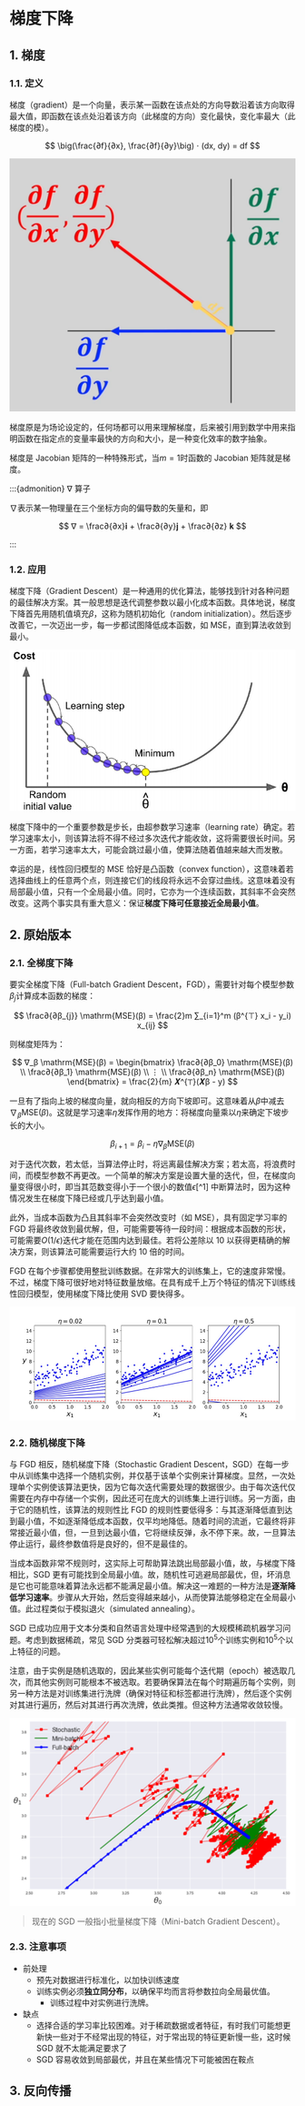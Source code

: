 # 梯度下降

## 1. 梯度

### 1.1. 定义

梯度（gradient）是一个向量，表示某一函数在该点处的方向导数沿着该方向取得最大值，即函数在该点处沿着该方向（此梯度的方向）变化最快，变化率最大（此梯度的模）。

$$
\big(\frac{∂f}{∂x}, \frac{∂f}{∂y}\big) ⋅ (dx, dy) = df
$$

![gradient](images/ch05/gradient.png)

梯度原是为场论设定的，任何场都可以用来理解梯度，后来被引用到数学中用来指明函数在指定点的变量率最快的方向和大小，是一种变化效率的数字抽象。

梯度是 Jacobian 矩阵的一种特殊形式，当$m = 1$时函数的 Jacobian 矩阵就是梯度。

:::{admonition} ∇ 算子

$∇$表示某一物理量在三个坐标方向的偏导数的矢量和，即

$$
∇ = \frac∂{∂x}𝐢 + \frac∂{∂y}𝐣 + \frac∂{∂z} 𝐤
$$

:::

### 1.2. 应用

梯度下降（Gradient Descent）是一种通用的优化算法，能够找到针对各种问题的最佳解决方案。其一般思想是迭代调整参数以最小化成本函数。具体地说，梯度下降首先用随机值填充$β$，这称为随机初始化（random initialization）。然后逐步改善它，一次迈出一步，每一步都试图降低成本函数，如 MSE，直到算法收敛到最小。

![gradient descent](images/ch05/gradient-descent.png)

梯度下降中的一个重要参数是步长，由超参数学习速率（learning rate）确定。若学习速率太小，则该算法将不得不经过多次迭代才能收敛，这将需要很长时间。另一方面，若学习速率太大，可能会跳过最小值，使算法随着值越来越大而发散。

幸运的是，线性回归模型的 MSE 恰好是凸函数（convex function），这意味着若选择曲线上的任意两个点，则连接它们的线段将永远不会穿过曲线。这意味着没有局部最小值，只有一个全局最小值。同时，它亦为一个连续函数，其斜率不会突然改变。这两个事实具有重大意义：保证**梯度下降可任意接近全局最小值**。

## 2. 原始版本

### 2.1. 全梯度下降

要实全梯度下降（Full-batch Gradient Descent，FGD），需要针对每个模型参数$β_{j}$计算成本函数的梯度：

$$
\frac∂{∂β_{j}} \mathrm{MSE}(β) = \frac{2}m ∑_{i=1}^m (β^{⊤} x_i - y_i) x_{ij}
$$

则梯度矩阵为：

$$
∇_β \mathrm{MSE}(β) =
\begin{bmatrix}
  \frac∂{∂β_0} \mathrm{MSE}(β) \\
  \frac∂{∂β_1} \mathrm{MSE}(β) \\
  ⋮ \\
  \frac∂{∂β_n} \mathrm{MSE}(β)
\end{bmatrix} = \frac{2}{m} 𝑿^{⊤}(𝑿β - y)
$$

一旦有了指向上坡的梯度向量，就向相反的方向下坡即可。这意味着从$β$中减去$∇_β \mathrm{MSE}(β)$。这就是学习速率$η$发挥作用的地方：将梯度向量乘以$η$来确定下坡步长的大小。

$$
β_{i+1} = β_i - η∇_β \mathrm{MSE}(β)
$$

对于迭代次数，若太低，当算法停止时，将远离最佳解决方案；若太高，将浪费时间，而模型参数不再更改。一个简单的解决方案是设置大量的迭代，但，在梯度向量变得很小时，即当其范数变得小于一个很小的数值$ϵ$[^1] 中断算法时，因为这种情况发生在梯度下降已经或几乎达到最小值。

此外，当成本函数为凸且其斜率不会突然改变时（如 MSE），具有固定学习率的 FGD 将最终收敛到最优解，但，可能需要等待一段时间：根据成本函数的形状，可能需要$O(1/ϵ)$迭代才能在范围内达到最佳。若将公差除以 10 以获得更精确的解决方案，则该算法可能需要运行大约 10 倍的时间。

FGD 在每个步骤都使用整批训练数据。在非常大的训练集上，它的速度非常慢。不过，梯度下降可很好地对特征数量放缩。在具有成千上万个特征的情况下训练线性回归模型，使用梯度下降比使用 SVD 要快得多。

![FGD](images/ch05/fgd.png)

### 2.2. 随机梯度下降

与 FGD 相反，随机梯度下降（Stochastic Gradient Descent，SGD）在每一步中从训练集中选择一个随机实例，并仅基于该单个实例来计算梯度。显然，一次处理单个实例使该算法更快，因为它每次迭代需要处理的数据很少。由于每次迭代仅需要在内存中存储一个实例，因此还可在庞大的训练集上进行训练。另一方面，由于它的随机性，该算法的规则性比 FGD 的规则性要低得多：与其逐渐降低直到达到最小值，不如逐渐降低成本函数，仅平均地降低。随着时间的流逝，它最终将非常接近最小值，但，一旦到达最小值，它将继续反弹，永不停下来。故，一旦算法停止运行，最终参数值将是良好的，但不是最佳的。

当成本函数非常不规则时，这实际上可帮助算法跳出局部最小值，故，与梯度下降相比，SGD 更有可能找到全局最小值。故，随机性可逃避局部最优，但，坏消息是它也可能意味着算法永远都不能满足最小值。解决这一难题的一种方法是**逐渐降低学习速率**。步骤从大开始，然后变得越来越小，从而使算法能够稳定在全局最小值。此过程类似于模拟退火（simulated annealing）。

SGD 已成功应用于文本分类和自然语言处理中经常遇到的大规模稀疏机器学习问题。考虑到数据稀疏，常见 SGD 分类器可轻松解决超过$10^5$个训练实例和$10^5$个以上特征的问题。

注意，由于实例是随机选取的，因此某些实例可能每个迭代期（epoch）被选取几次，而其他实例则可能根本不被选取。若要确保算法在每个时期遍历每个实例，则另一种方法是对训练集进行洗牌（确保对特征和标签都进行洗牌），然后逐个实例对其进行遍历，然后对其进行再次洗牌，依此类推。但这种方法通常收敛较慢。

![gd](images/ch05/gd.png)

> 现在的 SGD 一般指小批量梯度下降（Mini-batch Gradient Descent）。

### 2.3. 注意事项

- 前处理
  - 预先对数据进行标准化，以加快训练速度
  - 训练实例必须**独立同分布**，以确保平均而言将参数拉向全局最优值。
    - 训练过程中对实例进行洗牌。
- 缺点
  - 选择合适的学习率比较困难。对于稀疏数据或者特征，有时我们可能想更新快一些对于不经常出现的特征，对于常出现的特征更新慢一些，这时候 SGD 就不太能满足要求了
  - SGD 容易收敛到局部最优，并且在某些情况下可能被困在鞍点

## 3. 反向传播
